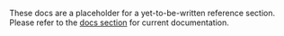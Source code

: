 <Alert type='danger'>

These docs are a placeholder for a yet-to-be-written reference section.
Please refer to the [docs section](docs/docs/building-a-dbt-project/snapshots.md)
for current documentation.

</Alert>
